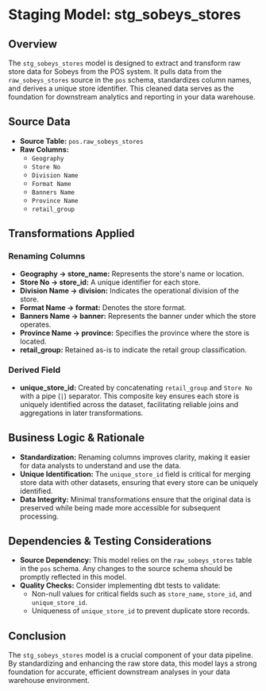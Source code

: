 # Staging Model: stg_sobeys_stores

## Overview
The `stg_sobeys_stores` model is designed to extract and transform raw store data for Sobeys from the POS system. It pulls data from the `raw_sobeys_stores` source in the `pos` schema, standardizes column names, and derives a unique store identifier. This cleaned data serves as the foundation for downstream analytics and reporting in your data warehouse.

## Source Data
- **Source Table:** `pos.raw_sobeys_stores`
- **Raw Columns:**
  - `Geography`
  - `Store No`
  - `Division Name`
  - `Format Name`
  - `Banners Name`
  - `Province Name`
  - `retail_group`

## Transformations Applied
### Renaming Columns
- **Geography → store_name:** Represents the store's name or location.
- **Store No → store_id:** A unique identifier for each store.
- **Division Name → division:** Indicates the operational division of the store.
- **Format Name → format:** Denotes the store format.
- **Banners Name → banner:** Represents the banner under which the store operates.
- **Province Name → province:** Specifies the province where the store is located.
- **retail_group:** Retained as-is to indicate the retail group classification.

### Derived Field
- **unique_store_id:**
  Created by concatenating `retail_group` and `Store No` with a pipe (`|`) separator. This composite key ensures each store is uniquely identified across the dataset, facilitating reliable joins and aggregations in later transformations.

## Business Logic & Rationale
- **Standardization:** Renaming columns improves clarity, making it easier for data analysts to understand and use the data.
- **Unique Identification:** The `unique_store_id` field is critical for merging store data with other datasets, ensuring that every store can be uniquely identified.
- **Data Integrity:** Minimal transformations ensure that the original data is preserved while being made more accessible for subsequent processing.

## Dependencies & Testing Considerations
- **Source Dependency:** This model relies on the `raw_sobeys_stores` table in the `pos` schema. Any changes to the source schema should be promptly reflected in this model.
- **Quality Checks:** Consider implementing dbt tests to validate:
  - Non-null values for critical fields such as `store_name`, `store_id`, and `unique_store_id`.
  - Uniqueness of `unique_store_id` to prevent duplicate store records.

## Conclusion
The `stg_sobeys_stores` model is a crucial component of your data pipeline. By standardizing and enhancing the raw store data, this model lays a strong foundation for accurate, efficient downstream analyses in your data warehouse environment.
